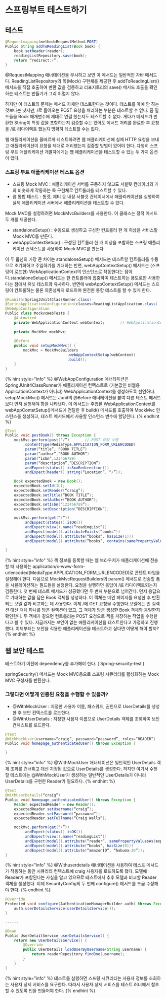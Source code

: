 # 스프링부트 테스트하기

## 테스트

```java
@Requestmapping(method=RequestMethod.POST)
Public String addToReadingList(Book book) {
	book.setReader(reader);
	readingListRepository.save(book);
	return “redirect:/”;
}
```

@RequestMapping 애너테이션을 무시하고 보면 이 메서드는 일반적인 자바 메서드다. ReadingListRepository의 목\(Mock\) 구현체를 제공한 후 addToReadingLisrt\(\) 메서드를 직접 호출하여 반환 값을 검증하고 리포지토리의 save\(\) 메서드 호출을 확인하는 테스트는 만들기가 그리 어렵지 않다.

하지만 이 테스트의 문제는 메서드 자체만 테스트한다는 것이다. 테스트를 아예 안 하는 것보다는 낫지만, /로 들어오는 POST 요청을 처리하는 부분은 테스트할 수 없다. 폼 필드들을 Book 매개변수에 제대로 연결 했는지도 테스트할 수 없다. 게다가 메서드가 반환한 String이 특정 값을 포함하는지 검증할 수는 있어도 메서드 처리를 완료한 후 요청을 /로 리다이렉트 했는지 명확히 테스트할 수는 없다.

웹 애플리케이션을 올바르게 테스트하려면 웹 애플리케이션에 실제 HTTP 요청을 보내고 애플리케이션이 요청을 제대로 처리했는지 검증할 방법이 있어야 한다. 다행히 스프링 부트 애플리케이션 개발자에게는 웹 애플리케이션을 테스트할 수 있는 두 가지 옵션이 있다.

### 스프링 부트 애플리케이션 테스트 옵션

* 스프링 Mock MVC : 애플리케이션 서버를 구동하지 않고도 서블릿 컨테이너와 거의 비슷하게 작동하는 목 구현체로 컨트롤러를 테스트할 수 있다.
* 웹 통합 테스트 : 톰캣, 제티 등 내장 서블릿 컨테이너에서 애플리케이션을 실행하여 실제 애플리케이션 서버에서 애플리케이션을 테스트할 수 있다.

Mock MVC를 설정하려면 MockMvcBuilders를 사용한다. 이 클래스는 정적 메서드 두 개를 제공한다.

* standaloneSetup\(\) : 수동으로 생성하고 구성한 컨트롤러 한 개 이상을 서비스할 Mock MVC를 만든다.
* webAppContextSetup\(\) : 구성된 컨트롤러 한 개 이상을 포함하는 스프링 애플리케이션 컨텍스트를 사용하여 Mock MVC를 만든다.

이 두 옵션의 가장 큰 차이는 standaloneSetup\(\) 메서드는 테스트할 컨트롤러를 수동으로 초기화하고 주입하기를 기대하는 반면, webAppContextSetup\(\) 메서드는 \(스프링이 로드한\) WebApplicationContext의 인스턴스로 작동한다는 점이다.standaloneSetup\(\) 메서드는 한 컨트롤러에 집중하여 테스트하는 용도로만 사용한다는 점에서 유닛 테스트와 유사하다. 반면에 webAppContextSetup\(\) 메서드는 스프링이 컨트롤하는 물론 의존성까지 로드하여 완전한 통합 테스트를 할 수 있게 한다.

```java
@RunWith(SpringJUnit4ClassRunner.class)
@SpringApplicationConfiguration(classes=ReadingListApplication.class)
@WebAppConfiguration
Public class MockvcWebTests {
	@Autowired
	private WebApplicationContext webContext;		// WebApplicationConext 주입
	
	private MockMvc mockMvc;
	
	@Before
	public void setupMockMvc() {
		mockMvc = MockMvcBuilders
							.webAppContextSetup(webContext)
							.build();
	}
}
```

{% hint style="info" %}
@WebAppConfiguration 애너테이션은 SpringJUnit4ClassRunner가 애플리케이션 컨텍스트로 \(기본값인 비웹용 ApplicationContext가 아니라\) WebApplicationContext를 생성하도록 선언하다. setupMockMvc\(\) 메서드는 Junit의 @Before 애너테이션을 붙여 다른 테스트 메서드보다 먼저 실행해야 함을 나타낸다. 이 메서드는 주입된 WebApplicationContext를 webAppContetSetup\(\)메서드에 전달한 후 build\(\) 메서드를 호출하여 MockMvc 인스턴스를 생성하고, 테스트 메서드에서 사용할 인스턴스 변수에 할당한다.
{% endhint %}

```java
@Test
Public void postBook() throws Exception {
	mockMvc.perform(post(“/”)		// POST 요청 수행
		.contentType(MediaType.APPLICATION_FORM_URLENCODED)
		.param(“title”, “BOOK TITLE”)
		.param(“author”,”BOOK AUTHOR”)
		.param(“isbn”,123456789)
		.param(“description”,”DESCRIPTION”)
		.andExpect(status().is3xxRedirection())
		.andExpect(header().string(“Location”, “/”));

	Book expectedBook = new Book();
	expectedBook.setId(1L);
	expectedBook.setReader(“craig”);
	expectedBook.setTitle(“BOOK TITLE”);
	expectedBook.setAuthor(“BOOK AUTHOR”);
	expectedBook.setIsbn(“123456789”);
	expectedBook.setDescription(“DESCRIPTION”);

	mockMvc.perform(get(“/”))
		.andExpect(status().isOK())
		.andExpect(view().name(“readingList”))
		.andExpect(model().attributeExists(“books”))
		.andExpect(model().attribute(“books”, hasSize(1)))
		.andExpect(model().attribute(“books”, contains(samePropertyValuesAs(expectedBook))));

}
```

{% hint style="info" %}
책 정보를 등록할 때는 웹 브라우저가 애플리케이션에 전송할 때 사용하는 application/x-www-form-urlencoded\(MediaType.APPLICATION\_FORM\_URLENCODED\)로 콘텐트 타입을 설정해야 한다. 다음으로 MockMvcRequestBuilders의 param\(\) 메서드로 전송할 폼을 시뮬레이션하는 필드들을 설정한다. 요청을 실행하면 응답이 /로 리다이렉트되는지 검증한다. 첫 번째 테스트 메서드가 성공했다면 두 번째 부분으로 넘어간다. 먼저 응답으로 기대하는 값을 담은 Book 객체를 생성하다. 이 객체는 메인 페이지를 요청한 후 반환되는 모델 값과 비교하는 데 사용한다. 이제 /에 GET 요청을 수행한다.모델에는 빈 컬렉션 대신 객체 하나를 담은 컬렉션이 있고, 그 객체가 방금 생성한 Book 객체와 동일한지 확인한다. 두 객체가 같으면 컨트롤러는 POST 요청으로 책을 저장하는 작업을 수행한다고 볼 수 있다. 지금까지는 보안이 없는 애플리케이션을 테스트한다고 가정하고 진행했다. 이제부터는 보안을 적용한 애플리케이션을 테스트하고 싶다면 어떻게 해야 할까?
{% endhint %}

## 웹 보안 테스트

테스트하기 이전에 dependency를 추가해야 한다. \( Spring-security-test \)

springSecurity\(\) 메서드는 Mock MVC용으로 스프링 시큐리티를 활성화하는 Mock MVC 구성자를 반환한다.

### 그렇다면 어떻게 인증된 요청을 수행할 수 있을까?

* @WithMockUser : 지정한 사용자 이름, 패스워드, 권한으로 UserDetails를 생성한 후 보안 컨텍스트를 로드한다.
* @WithUserDetails : 지정한 사용자 이름으로 UserDetails 객체를 조회하여 보안 컨텍스트를 로드한다.

```java
@Test
@WithMockUser(username=“craig”, password=“password”, roles=“READER”)
Public void homepage_authenticatedUser() throws Exception {

}
```

{% hint style="info" %}
@WithMockUser 애너테이션은 일반적인 UserDetails 객체 조회를 건너뛰고 대신 지정된 값으로 UserDetails를 생성한다. 하지만 여기서 수행할 테스트에는 @WithMockUser가 생성하는 일반적인 UserDetails가 아니라 UserDetails를 구현한 Reader가 필요하다.
{% endhint %}

```java
@Test
@WithUserDetails(“craig”)
Public void homepage_authenticatedUser() throws Exception {
	Reader expectedReader = new Reader();
	expectedReader.setUsername(“craig”);
	expectedReader.setPassword(“password”);
	expectedReader.setFullname(“Craig Walls”);

	mockMvc.perform(get(“/”))
		.andExpect(status().isOK())
		.andExpect(view().name(“readingList”))
		.andExpect(model().attribute(“reader”, samePropertyValuesAs(expectedReader)))
		.andExpect(model().attribute(“books”, hasSize(0)))
		.andExpect(model().attribute(“amazonID”, “habuma-20”));
}
```

{% hint style="info" %}
@Withuserdetails 애너테이션을 사용하여 테스트 메서드가 작동하는 동안 시큐리티 컨텍스트에 craig 사용자를 로드하도록 했다. 모델에 Reader가 포함된다는 사실을 알고 있으므로 테스트에서 추후 모델과 비교할 Reader 객체를 생성했다. 이제 SecurityConfig의 두 번째 configure\(\) 메서드를 조금 수정해야 한다.
{% endhint %}

```java
@Override
Protected void configure(AuthenticationManagerBuilder auth) throws Exception {
	auth.userDetailsService(userDetailsService());
}

------

@Bean
Public UserDetailService userDetailsService() {
	return new UserDetailsService() {
		@Override
		public UserDetails loadUserByUsername(String username) {
			return readerRepository.findOne(username);
		}
	}
}
```

{% hint style="info" %}
테스트를 실행하면 스프링 시큐리티는 사용자 정보를 조회하는 사용자 상세 서비스를 요구한다. 따라서 사용자 상세 서비스를 테스트 러너에서 참조할 수 있도록 빈을 만들어야 한다.
{% endhint %}

